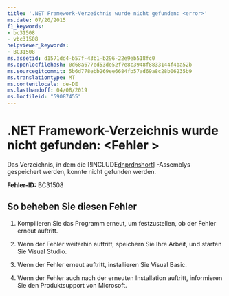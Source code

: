 ```yaml
---
title: '.NET Framework-Verzeichnis wurde nicht gefunden: <error>'
ms.date: 07/20/2015
f1_keywords:
- bc31508
- vbc31508
helpviewer_keywords:
- BC31508
ms.assetid: d1571dd4-b57f-43b1-b296-22e9eb518fc0
ms.openlocfilehash: 0d68a677ed53de52f7e8c3948f8833144f4ba52b
ms.sourcegitcommit: 5b6d778ebb269ee6684fb57ad69a8c28b06235b9
ms.translationtype: MT
ms.contentlocale: de-DE
ms.lasthandoff: 04/08/2019
ms.locfileid: "59087455"
---
```

# <a name="cannot-find-net-framework-directory-error"></a>.NET Framework-Verzeichnis wurde nicht gefunden: \<Fehler >
Das Verzeichnis, in dem die [!INCLUDE[dnprdnshort](~/includes/dnprdnshort-md.md)] -Assemblys gespeichert werden, konnte nicht gefunden werden.  
  
 **Fehler-ID:** BC31508  
  
## <a name="to-correct-this-error"></a>So beheben Sie diesen Fehler  
  
1.  Kompilieren Sie das Programm erneut, um festzustellen, ob der Fehler erneut auftritt.  
  
2.  Wenn der Fehler weiterhin auftritt, speichern Sie Ihre Arbeit, und starten Sie Visual Studio.  
  
3.  Wenn der Fehler erneut auftritt, installieren Sie Visual Basic.  
  
4.  Wenn der Fehler auch nach der erneuten Installation auftritt, informieren Sie den Produktsupport von Microsoft.  

